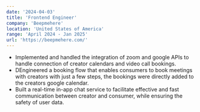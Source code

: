 ```yaml
---
date: '2024-04-03'
title: 'Frontend Engineer'
company: 'Beepmehere'
location: 'United States of America'
range: 'April 2024 - Jan 2025'
url: 'https://beepmehere.com/'
---
```


- Implemented and handled the integration of zoom and google APIs to handle connection of creator calendars and
  video call bookings.
- DEngineered a booking flow that enables consumers to book meetings with creators with just a few steps, the bookings
  were directly added to the creators google calendar.
- Built a real-time in-app chat service to facilitate effective and fast communication between creator and consumer,
  while ensuring the safety of user data.
